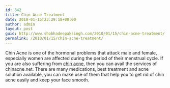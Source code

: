 ```yaml
---
id: 342
title: Chin Acne Treatment
date: 2010-01-15T23:29:18+00:00
author: admin
layout: post
guid: http://www.shobhadeepaksingh.com/2010/01/15/chin-acne-treatment/
permalink: /2010/01/15/chin-acne-treatment/
---
```

Chin Acne is one of the hormonal problems that attack male and female, especially women are affected during the period of their menstrual cycle. If you are also suffering from [chin acne](http://www.chinacne.net/), then you can avail the services of chinacne.net. There are many medications, best treatment and acne solution available, you can make use of them that help you to get rid of chin acne easily and keep your face smooth.